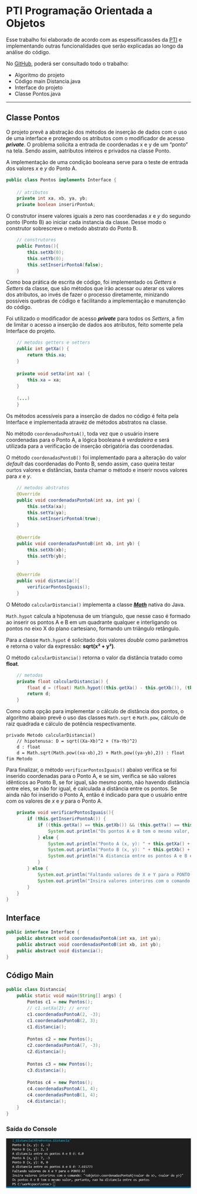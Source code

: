 # PTI Programação Orientada a Objetos

Esse trabalho foi elaborado de acordo com as espessificassões da [PTI](https://github.com/eliasalbuquerque/senac/blob/main/PTI_DistanciaEntrePontos/POO-pti.pdf) e implementando outras funcionalidades que serão explicadas ao longo da análise do código.

No [GitHub](https://github.com/eliasalbuquerque/senac/tree/main/PTI_DistanciaEntrePontos), poderá ser consultado todo o trabalho: 
- Algoritmo do projeto
- Código main Distancia.java
- Interface do projeto
- Classe Pontos.java

---



## Classe Pontos

O projeto prevê a abstração dos métodos de inserção de dados com o uso de uma interface e protegendo os atributos com o modificador de acesso **_private_**. O problema solicita a entrada de  coordenadas x e y de um “ponto” na tela. Sendo assim, aatributos inteiros e privados na classe Ponto.

A implementação de uma condição booleana serve para o teste de entrada dos valores _x_ e _y_ do Ponto A.


```java
public class Pontos implements Interface {   
    
    // atributos
    private int xa, xb, ya, yb;
    private boolean inserirPontoA;
```



O construtor insere valores iguais a zero nas coordenadas _x_ e _y_ do segundo ponto (Ponto B) ao iniciar cada instancia da classe. Desse modo o construtor sobrescreve o metodo abstrato do Ponto B.

```java
    // construtores
    public Pontos(){
        this.setXb(0);
        this.setYb(0);
        this.setInserirPontoA(false);
    } 
```



Como boa prática de escrita de código, foi implementado os _Getters_ e _Setters_ da classe, que são métodos que irão acessar ou aterar os valores dos atributos, ao invés de fazer o processo diretamente, minizando possíveis quebras de código e facilitando a implementação e manutenção do código.

Foi utilizado o modificador de acesso **_private_** para todos os _Setters_, a fim de limitar o acesso a inserção de dados aos atributos, feito somente pela Interface do projeto.

```java
    // metodos getters e setters
    public int getXa() {
        return this.xa;
    }

    private void setXa(int xa) {
        this.xa = xa;
    }

    (...)
    }
```



Os métodos acessíveis para a inserção de dados no código é feita pela Interface e implementada atravéz de métodos abstratos na classe.

No método `coordenadasPontoA()`, toda vez que o usuário insere coordenadas para o Ponto A, a lógica booleana é _verdadeira_ e será utilizada para a verificação de inserção obrigatória das coordenadas.

O método `coordenadasPontoB()` foi implementado para a alteração do valor _default_ das coordenadas do Ponto B, sendo assim, caso queira testar ourtos valores e distâncias, basta chamar o método e inserir novos valores para _x_ e _y_.

```java
    // metodos abstratos    
    @Override
    public void coordenadasPontoA(int xa, int ya) {
        this.setXa(xa);
        this.setYa(ya);
        this.setInserirPontoA(true);
    }
    
    @Override
    public void coordenadasPontoB(int xb, int yb) {
        this.setXb(xb);
        this.setYb(yb);
    }
    
    @Override
    public void distancia(){
        verificarPontosIguais();
    }
```



O Método `calcularDistancia()` implementa a classe [**_Math_**](https://docs.oracle.com/javase/8/docs/api/java/lang/Math.html#hypot-double-double-) nativa do Java. 

`Math.hypot` calcula a hipotenusa de um triangulo, que nesse caso é formado ao inserir os pontos A e B em um quadrante qualquer e interligando os pontos no eixo X do plano cartesiano, formando um triângulo retângulo. 

Para a classe `Math.hypot` é solicitado dois valores _double_ como parâmetros e retorna o valor da expressão: **sqrt(x² + y²)**.

O método `calcularDistancia()` retorna o valor da distância tratado como **float**.

```java
    // metodos
    private float calcularDistancia() {
        float d = (float) Math.hypot((this.getXa() - this.getXb()), (this.getYa() - this.getYb()));
        return d;
    }
```



Como outra opção para implementar o cálculo de distância dos pontos, o algoritmo abaixo prevê o uso das classes `Math.sqrt` e `Math.pow`, cálculo de raiz quadrada e cálculo de potência respectivamente.

```
privado Metodo calcularDistancia()
    // hipotenusa: D = sqrt((Xa-Xb)^2 + (Ya-Yb)^2)        
    d : float
    d = Math.sqrt(Math.pow((xa-xb),2) + Math.pow((ya-yb),2)) : float
fim Metodo
```



Para finalizar, o método `verificarPontosIguais()` abaixo verifica se foi inserido coordenadas para o Ponto A, e se sim, verifica se são valores idênticos ao Ponto B, se for igual, são mesmo ponto, não havendo distância entre eles, se não for igual, é calculada a distância entre os pontos. Se ainda não foi inserido o Ponto A, então é indicado para que o usuário entre com os valores de _x_ e _y_ para o Ponto A.

```java    
    private void verificarPontosIguais(){
        if (this.getInserirPontoA()) {
            if ((this.getXa() == this.getXb()) && (this.getYa() == this.getYb())){
                System.out.println("Os pontos A e B tem o mesmo valor, portanto, nao ha distancia entre os pontos");
            } else {
                System.out.println("Ponto A (x, y): " + this.getXa() + ", " + this.getYa());
                System.out.println("Ponto B (x, y): " + this.getXb() + ", " + this.getYb());
                System.out.println("A distancia entre os pontos A e B é: " + calcularDistancia());
            }            
        } else {
            System.out.println("Faltando valores de X e Y para o PONTO A!");
            System.out.println("Insira valores interiros com o comando: \"<objeto>.coordenadasPontoA(<valor de x>, <valor de y>)\"");
        }
    }
}
```

## Interface

```java
public interface Interface {
    public abstract void coordenadasPontoA(int xa, int ya);
    public abstract void coordenadasPontoB(int xb, int yb);
    public abstract void distancia();
}
```

## Código Main

```java
public class Distancia{
    public static void main(String[] args) {
        Pontos c1 = new Pontos();
        // c1.setXa(2); // erro!
        c1.coordenadasPontoA(2, -3);
        c1.coordenadasPontoB(2, 3);
        c1.distancia();

        Pontos c2 = new Pontos();
        c2.coordenadasPontoA(7, -3);
        c2.distancia();

        Pontos c3 = new Pontos();
        c3.distancia();

        Pontos c4 = new Pontos();
        c4.coordenadasPontoA(1, 4);
        c4.coordenadasPontoB(1, 4);
        c4.distancia();
    }
}
```

### Saída do Console

![saidaDoConsole-fontePropria](https://github.com/eliasalbuquerque/senac/blob/main/PTI_DistanciaEntrePontos/testePTI.png?raw=true "Saída do Console: Fonte própria")

<!-- ## Algoritmo

```
Classe Pontos
	
	// atributos
	privado xa, xb, ya, yb : inteiro
	privado inserirPontoA : booleano
	


	// metodos construtores
	publico Metodo Pontos()
		setXb(0)
		setYb(0)
		setInserirPontoA(falso)
	fim Metodo
	


	// metodos abstratos da Interface
	publico Metodo coordenadasPontoA(xa, ya : int)
		setXa(xa)
		setYa(ya)
		setInserirPontoA(verdadeiro)
	fim Metodo

	publico Metodo coordenadasPontoB(xb, yb : int)
		setXb(xb)
		setYb(yb)
	fim Metodo

	publico Metodo distancia()
		verificarPontosIguais()
	fim Metodo



	// metodos comuns	
	privado Metodo calcularDistancia()
		// hipotenusa: D = sqrt((Xa-Xb)^2 + (Ya-Yb)^2)
		 
		d : float
		
		// ou opcao 1
		d = Math.sqrt(Math.pow((xa-xb),2) + Math.pow((ya-yb),2)) : float
		
		// ou opcao 2
		x = xa-xb
		y = ya-yb
		d = Math.hypot(x,y) : float

		retorna (d)
	fim Metodo
	
	privado Metodo verificarPontosIguais()
		se (ponto A foi inserido) entao
			se (ponto A = ponto B) entao
				escreva("os pontos A e B sao o mesmo ponto!")
			senao
				escreva("Ponto A")
				escreva("Ponto B")
				escreva("A distancia entre A e B é: " + calcularDistancia())
			fim se
		senao 
			escreva("insira coordenadas do ponto A")
	fim Metodo
```


 -->
